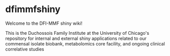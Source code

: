 # dfimmfshiny
Welcome to the DFI-MMF shiny wiki!

This is the Duchossois Family Institute at the University of Chicago's repository for internal and external shiny applications related to our commensal isolate biobank, metabolomics core facility, and ongoing clinical correlative studies
